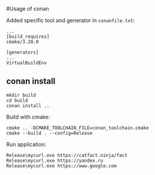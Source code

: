 #Usage of conan

Added specific tool and generator in `conanfile.txt`:
```
...
[build_requires]
cmake/3.20.0

[generators]
...
VirtualBuildEnv
```

## conan install
```
mkdir build  
cd build  
conan install ..
```

Build with cmake:
```
cmake .. -DCMAKE_TOOLCHAIN_FILE=conan_toolchain.cmake
cmake --build . --config=Release
```

Run application:
```
Release\mycurl.exe https://catfact.ninja/fact
Release\mycurl.exe https://yandex.ru
Release\mycurl.exe https://www.google.com
```